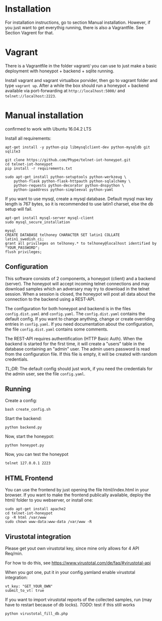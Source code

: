 # Installation

For installation instructions, go to section Manual installation.
However, if you just want to get everythig running, there is
also a Vagrantfile. See Section Vagrent for that.

# Vagrant

There is a Vagrantfile in the folder vagrant/ you can use to just make
a basic deployment with honeypot + backend + sqlite running.

Install vagrant and vagrant virtualbox porvider,
then go to vagrant folder and type `vagrant up`.
After a while the box should run a honeypot + backend available
via port-forwarding at `http://localhost:5000/` and `telnet://localhost:2223`.

# Manual installation
confirmed to work with Ubuntu 16.04.2 LTS

Install all requirements:

```
apt-get install -y python-pip libmysqlclient-dev python-mysqldb git sqlite3

git clone https://github.com/Phype/telnet-iot-honeypot.git
cd telnet-iot-honeypot
pip install -r requirements.txt
```

	sudo apt-get install python-setuptools python-werkzeug \
		python-flask python-flask-httpauth python-sqlalchemy \
		python-requests python-decorator python-dnspython \
		python-ipaddress python-simpleeval python-yaml

If you want to use mysql, create a mysql database. Default mysql max key length is 767 bytes,
so it is recommended to use latin1 charset, else the db setup will fail.

```
apt-get install mysql-server mysql-client
sudo mysql_secure_installation

mysql
CREATE DATABASE telhoney CHARACTER SET latin1 COLLATE latin1_swedish_ci;
grant all privileges on telhoney.* to telhoney@localhost identified by "YOUR_PASSWORD";
flush privileges;
```

## Configuration

This software consists of 2 components, a honeypot (client) and a backend (server).
The honeypot will accept incoming telnet connections and may download samples
which an adversary may try to download in the telnet session. When a session is
closed, the honeypot will post all data about the connection to the backend using
a REST-API.

The configuration for both honeypot and backend is in the files
`config.dist.yaml` and `config.yaml`. The `config.dist.yaml` contains the default
config. If you want to change anything, change or create overriding entries in
`config.yaml`. If you need documentation about the configuration,
the file `config.dist.yaml` contains some comments.

The REST-API requires authentification (HTTP Basic Auth).
When the backend is started for the first time,
it will create a "users" table in the database containing an "admin" user.
The admin users password is read from the configuration file.
If this file is empty, it will be created with random credentials.

*TL;DR*: The default config should just work, if you need the credentials for the
admin user, see the file `config.yaml`.

## Running

Create a config:

	bash create_config.sh

Start the backend:

	python backend.py

Now, start the honeypot:

	python honeypot.py

Now, you can test the honeypot

    telnet 127.0.0.1 2223

## HTML Frontend

You can use the frontend by just opening the file html/index.html in your browser.
If you want to make the frontend publically available, deploy the html/ folder to you webserver,
or install one:

```
sudo apt-get install apache2
cd telnet-iot-honeypot
cp -R html /var/www
sudo chown www-data:www-data /var/www -R
```

## Virustotal integration

Please get yout own virustotal key,
since mine only allows for 4 API Req/min.

For how to do this, see https://www.virustotal.com/de/faq/#virustotal-api

When you got one, put it in your config.yamland enable virustotal integration:

	vt_key: "GET_YOUR_OWN"
    submit_to_vt: true

If you want to import virustotal reports of the collected samples,
run (may have to restart because of db locks). *TODO*: test if this still works

	python virustotal_fill_db.php

